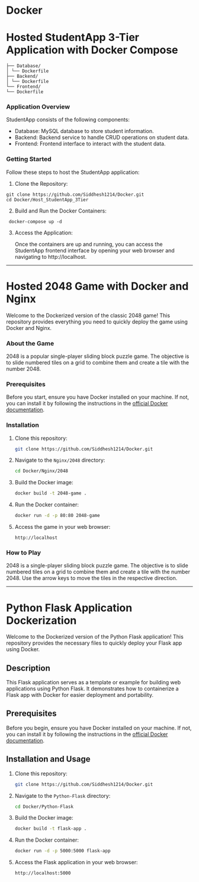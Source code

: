 # Docker

# Hosted StudentApp 3-Tier Application with Docker Compose
```
├── Database/
│ └── Dockerfile
├── Backend/
│ └── Dockerfile
└── Frontend/
└── Dockerfile
```
### Application Overview
StudentApp consists of the following components:

- Database: MySQL database to store student information.
- Backend: Backend service to handle CRUD operations on student data.
- Frontend: Frontend interface to interact with the student data.

### Getting Started
Follow these steps to host the StudentApp application:

1. Clone the Repository:
  ```
git clone https://github.com/Siddhesh1214/Docker.git
cd Docker/Host_StudentApp_3Tier
  ```
2. Build and Run the Docker Containers:
  ```
   docker-compose up -d
  ```

3. Access the Application:

      Once the containers are up and running, you can access the StudentApp frontend interface by opening your web browser and navigating to http://localhost.

---

# Hosted 2048 Game with Docker and Nginx

Welcome to the Dockerized version of the classic 2048 game! This repository provides everything you need to quickly deploy the game using Docker and Nginx.

### About the Game
2048 is a popular single-player sliding block puzzle game. The objective is to slide numbered tiles on a grid to combine them and create a tile with the number 2048.

### Prerequisites

Before you start, ensure you have Docker installed on your machine. If not, you can install it by following the instructions in the [official Docker documentation](https://docs.docker.com/get-docker/).

### Installation

1. Clone this repository:

    ```bash
    git clone https://github.com/Siddhesh1214/Docker.git
    ```

2. Navigate to the `Nginx/2048` directory:

    ```bash
    cd Docker/Nginx/2048
    ```

3. Build the Docker image:

    ```bash
    docker build -t 2048-game .
    ```

4. Run the Docker container:

    ```bash
    docker run -d -p 80:80 2048-game
    ```

5. Access the game in your web browser:

    ```
    http://localhost
    ```

### How to Play

2048 is a single-player sliding block puzzle game. The objective is to slide numbered tiles on a grid to combine them and create a tile with the number 2048. Use the arrow keys to move the tiles in the respective direction.


---

# Python Flask Application Dockerization

Welcome to the Dockerized version of the Python Flask application! This repository provides the necessary files to quickly deploy your Flask app using Docker.

## Description

This Flask application serves as a template or example for building web applications using Python Flask. It demonstrates how to containerize a Flask app with Docker for easier deployment and portability.

## Prerequisites

Before you begin, ensure you have Docker installed on your machine. If not, you can install it by following the instructions in the [official Docker documentation](https://docs.docker.com/get-docker/).

## Installation and Usage

1. Clone this repository:

    ```bash
    git clone https://github.com/Siddhesh1214/Docker.git
    ```

2. Navigate to the `Python-Flask` directory:

    ```bash
    cd Docker/Python-Flask
    ```

3. Build the Docker image:

    ```bash
    docker build -t flask-app .
    ```

4. Run the Docker container:

    ```bash
    docker run -d -p 5000:5000 flask-app
    ```

5. Access the Flask application in your web browser:

    ```
    http://localhost:5000
    ```
